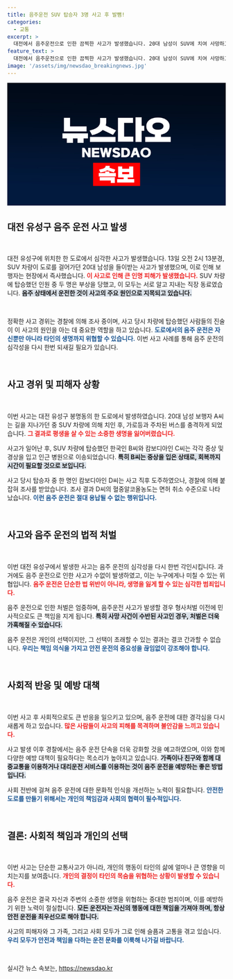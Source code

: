 ```yaml
---
title: 음주운전 SUV 탑승자 3명 사고 후 발뺌!
categories:
  - 교통
excerpt: >
  대전에서 음주운전으로 인한 끔찍한 사고가 발생했습니다. 20대 남성이 SUV에 치여 사망하고, 동승자들은 중경상을 입었습니다. 충격적인 증언과 여파로 경찰 조사가 진행 중입니다.
feature_text: >
  대전에서 음주운전으로 인한 끔찍한 사고가 발생했습니다. 20대 남성이 SUV에 치여 사망하고, 동승자들은 중경상을 입었습니다. 충격적인 증언과 여파로 경찰 조사가 진행 중입니다.
image: '/assets/img/newsdao_breakingnews.jpg'
---
```


<p><img src="/assets/img/newsdao_breakingnews.jpg" alt="koreaapp 속보" /></p>

<h2 data-ke-size="size26">대전 유성구 음주 운전 사고 발생</h2>

<p data-ke-size="size16">&nbsp;</p>

<p>대전 유성구에 위치한 한 도로에서 심각한 사고가 발생했습니다. 13일 오전 2시 13분경, SUV 차량이 도로를 걸어가던 20대 남성을 들이받는 사고가 발생했으며, 이로 인해 보행자는 현장에서 즉사했습니다. <b><span style="color: #ee2323;">이 사고로 인해 큰 인명 피해가 발생했습니다.</span></b> SUV 차량에 탑승했던 인원 중 두 명은 부상을 당했고, 이 모두는 서로 알고 지내는 직장 동료였습니다. <b><span style="background-color: #21538527;">음주 상태에서 운전한 것이 사고의 주요 원인으로 지목되고 있습니다.</span></b></p>

<p data-ke-size="size16">&nbsp;</p>

<p>정확한 사고 경위는 경찰에 의해 조사 중이며, 사고 당시 차량에 탑승했던 사람들의 진술이 이 사고의 원인을 아는 데 중요한 역할을 하고 있습니다. <b><span style="color: #1a5490;">도로에서의 음주 운전은 자신뿐만 아니라 타인의 생명까지 위협할 수 있습니다.</span></b> 이번 사고 사례를 통해 음주 운전의 심각성을 다시 한번 되새길 필요가 있습니다. </p>

<p><br></p>

<h2 data-ke-size="size26">사고 경위 및 피해자 상황</h2>

<p data-ke-size="size16">&nbsp;</p>

<p>이번 사고는 대전 유성구 봉명동의 한 도로에서 발생하였습니다. 20대 남성 보행자 A씨는 길을 지나가던 중 SUV 차량에 의해 치인 후, 가로등과 주차된 버스를 충격하게 되었습니다. <b><span style="color: #ee2323;">그 결과로 평생을 살 수 있는 소중한 생명을 잃어버렸습니다.</span></b> </p>

<p>사고가 일어난 후, SUV 차량에 탑승했던 한국인 B씨와 캄보디아인 C씨는 각각 중상 및 경상을 입고 인근 병원으로 이송되었습니다. <b><span style="background-color: #21538527;">특히 B씨는 중상을 입은 상태로, 회복까지 시간이 필요할 것으로 보입니다.</span></b> </p>

<p>사고 당시 탑승자 중 한 명인 캄보디아인 D씨는 사고 직후 도주하였으나, 경찰에 의해 붙잡혀 조사를 받았습니다. 조사 결과 D씨의 혈중알코올농도는 면허 취소 수준으로 나타났습니다. <b><span style="color: #1a5490;">이런 음주 운전은 절대 용납될 수 없는 행위입니다.</span></b></p>

<p data-ke-size="size16">&nbsp;</p>

<h2 data-ke-size="size26">사고와 음주 운전의 법적 처벌</h2>

<p data-ke-size="size16">&nbsp;</p>

<p>이번 대전 유성구에서 발생한 사고는 음주 운전의 심각성을 다시 한번 각인시킵니다. 과거에도 음주 운전으로 인한 사고가 수없이 발생하였고, 이는 누구에게나 미칠 수 있는 위협입니다. <b><span style="color: #ee2323;">음주 운전은 단순한 법 위반이 아니라, 생명을 잃게 할 수 있는 심각한 범죄입니다.</span></b> </p>

<p>음주 운전으로 인한 처벌은 엄중하며, 음주운전 사고가 발생할 경우 형사처벌 이전에 민사적으로도 큰 책임을 지게 됩니다. <b><span style="background-color: #21538527;">특히 사망 사건이 수반된 사고인 경우, 처벌은 더욱 가혹해질 수 있습니다.</span></b> </p>

<p>음주 운전은 개인의 선택이지만, 그 선택이 초래할 수 있는 결과는 결코 간과할 수 없습니다. <b><span style="color: #1a5490;">우리는 책임 의식을 가지고 안전 운전의 중요성을 끊임없이 강조해야 합니다.</span></b></p>

<p data-ke-size="size16">&nbsp;</p>

<h2 data-ke-size="size26">사회적 반응 및 예방 대책</h2>

<p data-ke-size="size16">&nbsp;</p>

<p>이번 사고 후 사회적으로도 큰 반응을 일으키고 있으며, 음주 운전에 대한 경각심을 다시 새롭게 하고 있습니다. <b><span style="color: #ee2323;">많은 사람들이 사고의 피해를 목격하며 불안감을 느끼고 있습니다.</span></b> </p>

<p>사고 발생 이후 경찰에서는 음주 운전 단속을 더욱 강화할 것을 예고하였으며, 이와 함께 다양한 예방 대책이 필요하다는 목소리가 높아지고 있습니다. <b><span style="background-color: #21538527;">가족이나 친구와 함께 대중교통을 이용하거나 대리운전 서비스를 이용하는 것이 음주 운전을 예방하는 좋은 방법입니다.</span></b> </p>

<p>사회 전반에 걸쳐 음주 운전에 대한 문화적 인식을 개선하는 노력이 필요합니다. <b><span style="color: #1a5490;">안전한 도로를 만들기 위해서는 개인의 책임감과 사회의 협력이 필수적입니다.</span></b></p>

<p data-ke-size="size16">&nbsp;</p>

<h2 data-ke-size="size26">결론: 사회적 책임과 개인의 선택</h2>

<p data-ke-size="size16">&nbsp;</p>

<p>이번 사고는 단순한 교통사고가 아니라, 개인의 행동이 타인의 삶에 얼마나 큰 영향을 미치는지를 보여줍니다. <b><span style="color: #ee2323;">개인의 결정이 타인의 목숨을 위협하는 상황이 발생할 수 있습니다.</span></b> </p>

<p>음주 운전은 결국 자신과 주변의 소중한 생명을 위협하는 중대한 범죄이며, 이를 예방하기 위한 노력이 절실합니다. <b><span style="background-color: #21538527;">모든 운전자는 자신의 행동에 대한 책임을 가져야 하며, 항상 안전 운전을 최우선으로 해야 합니다.</span></b> </p>

<p>사고의 피해자와 그 가족, 그리고 사회 모두가 그로 인해 슬픔과 고통을 겪고 있습니다. <b><span style="color: #1a5490;">우리 모두가 안전과 책임을 다하는 운전 문화를 이룩해 나가길 바랍니다.</span></b></p>

<p data-ke-size="size16">&nbsp;</p>
실시간 뉴스 속보는, <a href="https://newsdao.kr" rel="dofollow">https://newsdao.kr</a>


